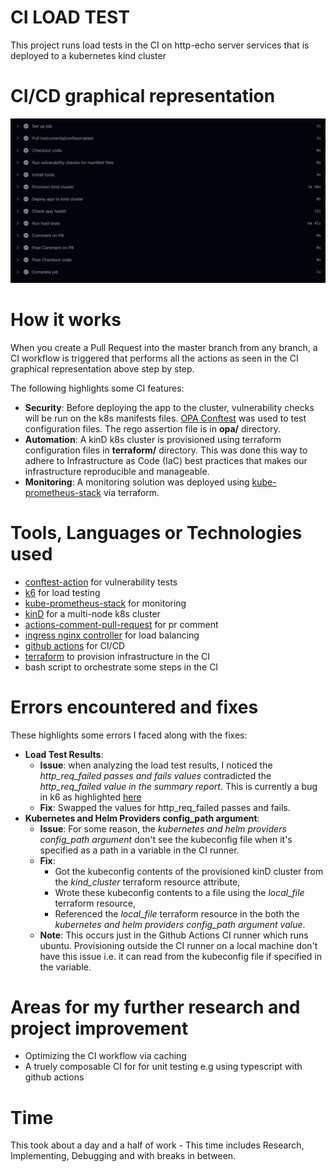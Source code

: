 # CI LOAD TEST
This project runs load tests in the CI on http-echo server services that is deployed to a kubernetes kind cluster

# CI/CD graphical representation
![CI/CD flow image.](ci-cd-flow.png)

# How it works
When you create a Pull Request into the master branch from any branch, a CI workflow is triggered that performs all the actions as seen in the CI graphical representation above step by step.

The following highlights some CI features:
- **Security**: Before deploying the app to the cluster, vulnerability checks will be run on the k8s manifests files. [OPA Conftest](https://github.com/open-policy-agent/conftest) was used to test configuration files. The rego assertion file is in **opa/** directory.
- **Automation**: A kinD k8s cluster is provisioned using terraform configuration files in **terraform/** directory. This was done this way to adhere to Infrastructure as Code (IaC) best practices that makes our infrastructure reproducible and manageable.
- **Monitoring**: A monitoring solution was deployed using [kube-prometheus-stack](https://github.com/prometheus-community/helm-charts/blob/main/charts/kube-prometheus-stack/README.md) via terraform.

# Tools, Languages or Technologies used
- [conftest-action](https://github.com/instrumenta/conftest-action) for vulnerability tests
- [k6](https://github.com/grafana/k6/blob/master/README.md) for load testing
- [kube-prometheus-stack](https://github.com/prometheus-community/helm-charts/blob/main/charts/kube-prometheus-stack/README.md) for monitoring
- [kinD](https://kind.sigs.k8s.io/) for a multi-node k8s cluster
- [actions-comment-pull-request](https://github.com/thollander/actions-comment-pull-request/blob/main/README.md) for pr comment
- [ingress nginx controller](https://github.com/kubernetes/ingress-nginx/blob/main/README.md) for load balancing
- [github actions](https://docs.github.com/en/actions) for CI/CD
- [terraform](https://developer.hashicorp.com/terraform) to provision infrastructure in the CI
- bash script to orchestrate some steps in the CI

# Errors encountered and fixes
These highlights some errors I faced along with the fixes:
- **Load Test Results**:
  - **Issue**: when analyzing the load test results, I noticed the *http_req_failed passes and fails values* contradicted the *http_req_failed value in the summary report*. This is currently a bug in k6 as highlighted [here](https://github.com/grafana/k6/issues/2386)
  - **Fix**: Swapped the values for http_req_failed passes and fails.
- **Kubernetes and Helm Providers config_path argument**:
  - **Issue**: For some reason, the *kubernetes and helm providers config_path argument* don't see the kubeconfig file when it's specified as a path in a variable in the CI runner.
  - **Fix**: 
    - Got the kubeconfig contents of the provisioned kinD cluster from the *kind_cluster* terraform resource attribute,
    - Wrote these kubeconfig contents to a file using the *local_file* terraform resource,
    - Referenced the *local_file* terraform resource in the both the *kubernetes and helm providers config_path argument value*.
  - **Note**: This occurs just in the Github Actions CI runner which runs ubuntu. Provisioning outside the CI runner on a local machine don't have this issue i.e. it can read from the kubeconfig file if specified in the variable.

# Areas for my further research and project improvement
- Optimizing the CI workflow via caching
- A truely composable CI for for unit testing e.g using typescript with github actions

# Time
This took about a day and a half of work - This time includes Research, Implementing, Debugging and with breaks in between.